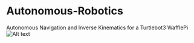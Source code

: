 # Autonomous-Robotics
Autonomous Navigation and Inverse Kinematics for a Turtlebot3 WafflePi
![Alt text](https://www.github.com/spiketgy/Autonomous-Robotics/paper.png)
